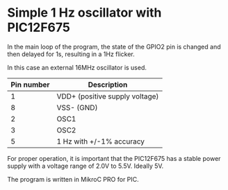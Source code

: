 # Simple 1 Hz oscillator with PIC12F675
In the main loop of the program, the state of the GPIO2 pin is changed and then delayed for 1s, resulting in a 1Hz flicker.

In this case an external 16MHz oscillator is used.

| Pin number | Description |
| --- | --- |
|1|VDD+ (positive supply voltage)|
|8|VSS- (GND)|
|2|OSC1|
|3|OSC2|
|5|1 Hz with +/-1% accuracy|

For proper operation, it is important that the PIC12F675 has a stable power supply with a voltage range of 2.0V to 5.5V. Ideally 5V.

The program is written in MikroC PRO for PIC.
